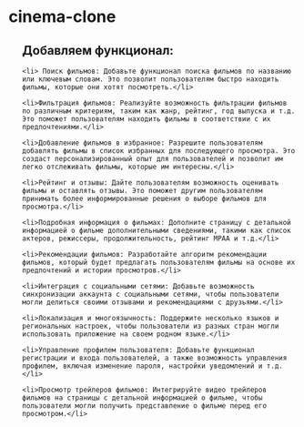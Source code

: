 # cinema-clone

<ul><h2>Добавляем функционал:</h2
        
    <li> Поиск фильмов: Добавьте функционал поиска фильмов по названию или ключевым словам. Это позволит пользователям быстро находить фильмы, которые они хотят посмотреть.</li>

    <li>Фильтрация фильмов: Реализуйте возможность фильтрации фильмов по различным критериям, таким как жанр, рейтинг, год выпуска и т.д. Это поможет пользователям находить фильмы в соответствии с их предпочтениями.</li>

    <li>Добавление фильмов в избранное: Разрешите пользователям добавлять фильмы в список избранных для последующего просмотра. Это создаст персонализированный опыт для пользователей и позволит им легко отслеживать фильмы, которые им интересны.</li>

    <li>Рейтинг и отзывы: Дайте пользователям возможность оценивать фильмы и оставлять отзывы. Это поможет другим пользователям принимать более информированные решения о выборе фильмов для просмотра.</li>

    <li>Подробная информация о фильмах: Дополните страницу с детальной информацией о фильме дополнительными сведениями, такими как список актеров, режиссеры, продолжительность, рейтинг MPAA и т.д.</li>

    <li>Рекомендации фильмов: Разработайте алгоритм рекомендации фильмов, который будет предлагать пользователям фильмы на основе их предпочтений и истории просмотров.</li>

    <li>Интеграция с социальными сетями: Добавьте возможность синхронизации аккаунта с социальными сетями, чтобы пользователи могли делиться своими отзывами и рекомендациями с друзьями.</li>

    <li>Локализация и многоязычность: Поддержите несколько языков и региональных настроек, чтобы пользователи из разных стран могли использовать приложение на своем родном языке.</li>

    <li>Управление профилем пользователя: Добавьте функционал регистрации и входа пользователей, а также возможность управления профилем, включая изменение пароля, настройки уведомлений и т.д.</li>

    <li>Просмотр трейлеров фильмов: Интегрируйте видео трейлеров фильмов на страницы с детальной информацией о фильме, чтобы пользователи могли получить представление о фильме перед его просмотром.</li>
</ul>
